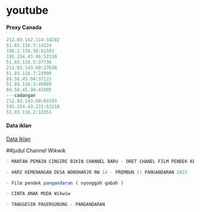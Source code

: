 # youtube


#### Proxy Canada
```js
212.83.142.114:14282
51.83.116.5:14224
190.2.136.36:61501
195.154.43.86:52110
51.83.116.5:37736
212.83.143.60:27638
51.83.116.7:23900
89.58.45.94:37121
51.83.116.3:49089
89.58.45.94:41005
---cadangan
212.83.143.60:63103
195.154.43.221:63118
51.83.116.2:13351
```

#### Data iklan
[Data Iklan](https://www.prepostseo.com/tool/fake-address-generator)

##judul Channel Wikwik

```js
- MANTAN PEMAIN CINGIRE BIKIN CHANNEL BARU - ORET CHANEL FILM PENDEK KEBUMEN - SAINGAN APA GAK ??
```
```js
- HARI KEMENANGAN DESA WONOHARJO RW 14 - PREMBUN || PANGANDARAN 2022
```
```js
- Film pendek pangandaran ( nyonggah gabah )
```
```js
- CINTA ANAK MUDA Wikwiw
```
```js
- TANGGESIN PAGERGUNUNG - PANGANDARAN
```

